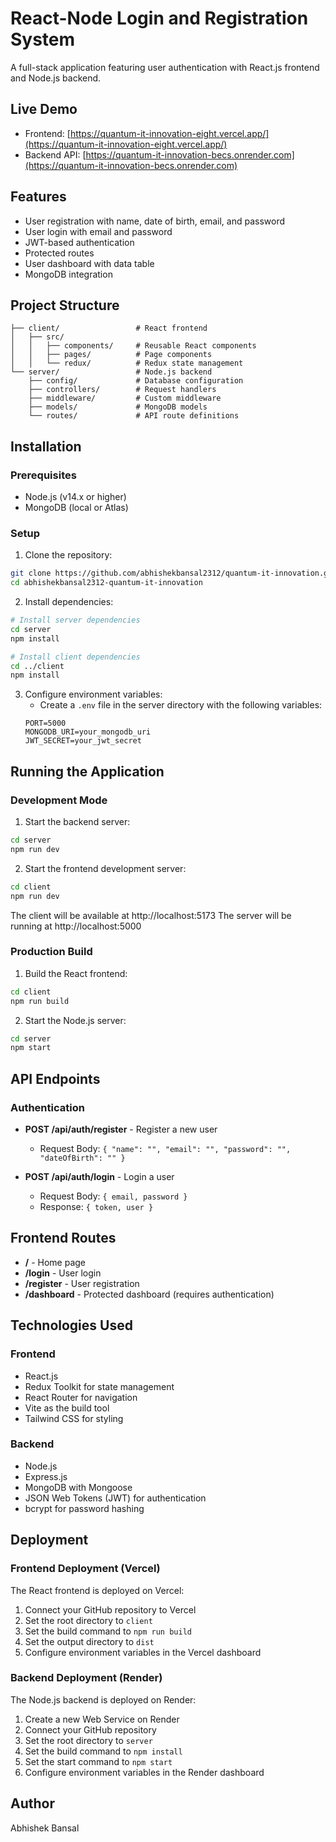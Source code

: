# React-Node Login and Registration System

A full-stack application featuring user authentication with React.js frontend and Node.js backend.

## Live Demo

- Frontend: [https://quantum-it-innovation-eight.vercel.app/](https://quantum-it-innovation-eight.vercel.app/)
- Backend API: [https://quantum-it-innovation-becs.onrender.com](https://quantum-it-innovation-becs.onrender.com)

## Features

- User registration with name, date of birth, email, and password
- User login with email and password
- JWT-based authentication
- Protected routes
- User dashboard with data table
- MongoDB integration

## Project Structure

```
├── client/                 # React frontend
│   ├── src/
│   │   ├── components/     # Reusable React components
│   │   ├── pages/          # Page components
│   │   └── redux/          # Redux state management
└── server/                 # Node.js backend
    ├── config/             # Database configuration
    ├── controllers/        # Request handlers
    ├── middleware/         # Custom middleware
    ├── models/             # MongoDB models
    └── routes/             # API route definitions
```

## Installation

### Prerequisites

- Node.js (v14.x or higher)
- MongoDB (local or Atlas)

### Setup

1. Clone the repository:

```bash
git clone https://github.com/abhishekbansal2312/quantum-it-innovation.git
cd abhishekbansal2312-quantum-it-innovation
```

2. Install dependencies:

```bash
# Install server dependencies
cd server
npm install

# Install client dependencies
cd ../client
npm install
```

3. Configure environment variables:
   - Create a `.env` file in the server directory with the following variables:
   ```
   PORT=5000
   MONGODB_URI=your_mongodb_uri
   JWT_SECRET=your_jwt_secret
   ```

## Running the Application

### Development Mode

1. Start the backend server:

```bash
cd server
npm run dev
```

2. Start the frontend development server:

```bash
cd client
npm run dev
```

The client will be available at http://localhost:5173
The server will be running at http://localhost:5000

### Production Build

1. Build the React frontend:

```bash
cd client
npm run build
```

2. Start the Node.js server:

```bash
cd server
npm start
```

## API Endpoints

### Authentication

- **POST /api/auth/register** - Register a new user

  - Request Body: `{ "name": "", "email": "", "password": "", "dateOfBirth": "" }`

- **POST /api/auth/login** - Login a user
  - Request Body: `{ email, password }`
  - Response: `{ token, user }`

## Frontend Routes

- **/** - Home page
- **/login** - User login
- **/register** - User registration
- **/dashboard** - Protected dashboard (requires authentication)

## Technologies Used

### Frontend

- React.js
- Redux Toolkit for state management
- React Router for navigation
- Vite as the build tool
- Tailwind CSS for styling

### Backend

- Node.js
- Express.js
- MongoDB with Mongoose
- JSON Web Tokens (JWT) for authentication
- bcrypt for password hashing

## Deployment

### Frontend Deployment (Vercel)

The React frontend is deployed on Vercel:

1. Connect your GitHub repository to Vercel
2. Set the root directory to `client`
3. Set the build command to `npm run build`
4. Set the output directory to `dist`
5. Configure environment variables in the Vercel dashboard

### Backend Deployment (Render)

The Node.js backend is deployed on Render:

1. Create a new Web Service on Render
2. Connect your GitHub repository
3. Set the root directory to `server`
4. Set the build command to `npm install`
5. Set the start command to `npm start`
6. Configure environment variables in the Render dashboard

## Author

Abhishek Bansal
